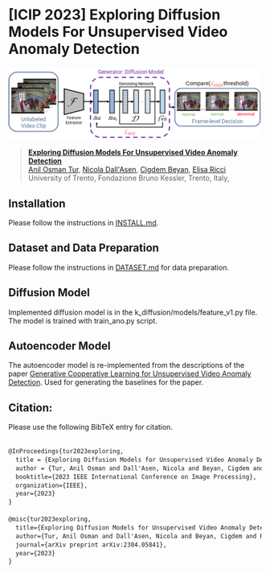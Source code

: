 # [ICIP 2023] Exploring Diffusion Models For Unsupervised Video Anomaly Detection

![brief](docs/brief.png)


> [**Exploring Diffusion Models For Unsupervised Video Anomaly Detection**](https://arxiv.org/abs/2304.05841)<br>
> [Anil Osman Tur](https://scholar.google.com/citations?user=W4yNf8UAAAAJ), [Nicola Dall'Asen](https://scholar.google.com/citations?user=e7lgiYYAAAAJ), [Cigdem Beyan](https://scholar.google.com/citations?user=VmjUxckAAAAJ), [Elisa Ricci](https://scholar.google.com/citations?user=xf1T870AAAAJ)<br>
> University of Trento, Fondazione Bruno Kessler, Trento, Italy, <br>



## Installation

Please follow the instructions in [INSTALL.md](docs/INSTALL.md).

## Dataset and Data Preparation

Please follow the instructions in [DATASET.md](docs/DATASET.md) for data preparation.


## Diffusion Model

Implemented diffusion model is in the k_diffusion/models/feature_v1.py file. The model is trained with train_ano.py script.


## Autoencoder Model

The autoencoder model is re-implemented from the descriptions of the paper [Generative Cooperative Learning for Unsupervised Video Anomaly Detection](https://openaccess.thecvf.com/content/CVPR2022/html/Zaheer_Generative_Cooperative_Learning_for_Unsupervised_Video_Anomaly_Detection_CVPR_2022_paper.html). Used for generating the baselines for the paper.


 


## Citation:

Please use the following BibTeX entry for citation.

```latex

@InProceedings{tur2023exploring,
  title = {Exploring Diffusion Models for Unsupervised Video Anomaly Detection},
  author = {Tur, Anil Osman and Dall'Asen, Nicola and Beyan, Cigdem and Ricci, Elisa},
  booktitle={2023 IEEE International Conference on Image Processing},
  organization={IEEE},
  year={2023}
}

@misc{tur2023exploring,
  title={Exploring Diffusion Models for Unsupervised Video Anomaly Detection},
  author={Tur, Anil Osman and Dall'Asen, Nicola and Beyan, Cigdem and Ricci, Elisa},
  journal={arXiv preprint arXiv:2304.05841},
  year={2023}
}

```
